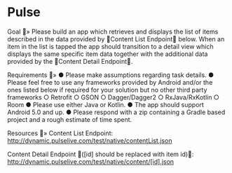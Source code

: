 # Pulse
Goal » 
Please build an app which retrieves and displays the list of items described in the data 
provided by Content List Endpoint below. When an item in the list is tapped the app 
should transition to a detail view which displays the same specific item data together 
with the additional data provided by the Content Detail Endpoint. 
 
 
Requirements » 
● Please make assumptions regarding task details. 
● Please feel free to use any frameworks provided by Android and/or the ones 
listed below if required for your solution but no other third party frameworks 
○ Retrofit 
○ GSON 
○ Dagger/Dagger2 
○ RxJava/RxKotlin 
○ Room 
● Please use either Java or Kotlin. 
● The app should support Android 5.0 and up. 
● Please respond with a zip containing a Gradle based project and a rough 
estimate of time spent. 

Resources » 
Content List Endpoint: 
http://dynamic.pulselive.com/test/native/contentList.json 
 
Content Detail Endpoint ([id] should be replaced with item id): 
http://dynamic.pulselive.com/test/native/content/[id].json 
